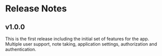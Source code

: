 # Release Notes 

## v1.0.0 

This is the first release including the initial set of features for the app. Multiple
user support, note taking, application settings, authorization and authentication. 

    
